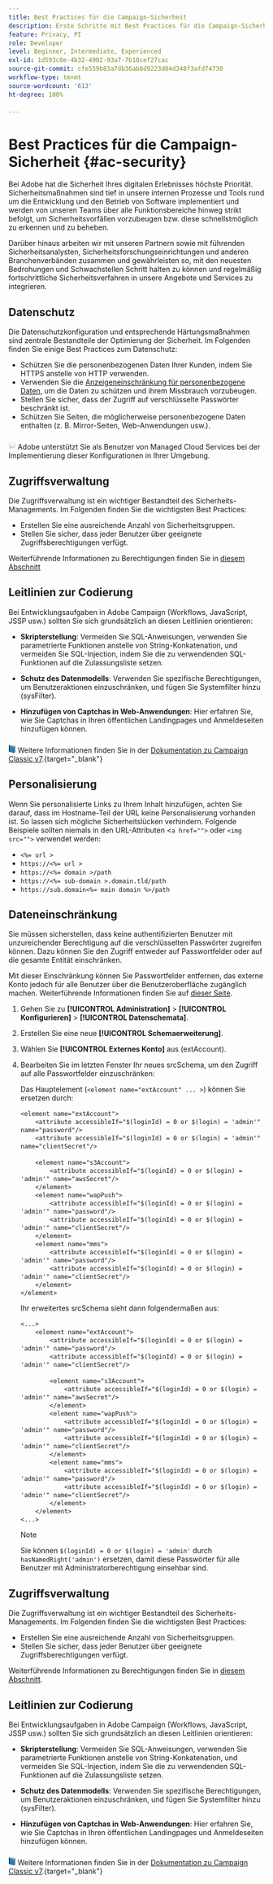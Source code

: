 ```yaml
---
title: Best Practices für die Campaign-Sicherheit
description: Erste Schritte mit Best Practices für die Campaign-Sicherheit
feature: Privacy, PI
role: Developer
level: Beginner, Intermediate, Experienced
exl-id: 1d593c8e-4b32-4902-93a7-7b18cef27cac
source-git-commit: cfe559b83a7db36ab8d9223d04d348f3afd74730
workflow-type: tm+mt
source-wordcount: '613'
ht-degree: 100%

---
```


# Best Practices für die Campaign-Sicherheit {#ac-security}

Bei Adobe hat die Sicherheit Ihres digitalen Erlebnisses höchste Priorität. Sicherheitsmaßnahmen sind tief in unsere internen Prozesse und Tools rund um die Entwicklung und den Betrieb von Software implementiert und werden von unseren Teams über alle Funktionsbereiche hinweg strikt befolgt, um Sicherheitsvorfällen vorzubeugen bzw. diese schnellstmöglich zu erkennen und zu beheben.

Darüber hinaus arbeiten wir mit unseren Partnern sowie mit führenden Sicherheitsanalysten, Sicherheitsforschungseinrichtungen und anderen Branchenverbänden zusammen und gewährleisten so, mit den neuesten Bedrohungen und Schwachstellen Schritt halten zu können und regelmäßig fortschrittliche Sicherheitsverfahren in unsere Angebote und Services zu integrieren.

## Datenschutz

Die Datenschutzkonfiguration und entsprechende Härtungsmaßnahmen sind zentrale Bestandteile der Optimierung der Sicherheit. Im Folgenden finden Sie einige Best Practices zum Datenschutz:

* Schützen Sie die personenbezogenen Daten Ihrer Kunden, indem Sie HTTPS anstelle von HTTP verwenden.
* Verwenden Sie die [Anzeigeneinschränkung für personenbezogene Daten](../dev/restrict-pi-view.md), um die Daten zu schützen und ihrem Missbrauch vorzubeugen.
* Stellen Sie sicher, dass der Zugriff auf verschlüsselte Passwörter beschränkt ist.
* Schützen Sie Seiten, die möglicherweise personenbezogene Daten enthalten (z. B. Mirror-Seiten, Web-Anwendungen usw.).

![](../assets/do-not-localize/speech.png)  Adobe unterstützt Sie als Benutzer von Managed Cloud Services bei der Implementierung dieser Konfigurationen in Ihrer Umgebung.


## Zugriffsverwaltung 

Die Zugriffsverwaltung ist ein wichtiger Bestandteil des Sicherheits-Managements. Im Folgenden finden Sie die wichtigsten Best Practices:

* Erstellen Sie eine ausreichende Anzahl von Sicherheitsgruppen.
* Stellen Sie sicher, dass jeder Benutzer über geeignete Zugriffsberechtigungen verfügt.

Weiterführende Informationen zu Berechtigungen finden Sie in [diesem Abschnitt](../start/gs-permissions.md)

## Leitlinien zur Codierung

Bei Entwicklungsaufgaben in Adobe Campaign (Workflows, JavaScript, JSSP usw.) sollten Sie sich grundsätzlich an diesen Leitlinien orientieren:

* **Skripterstellung**: Vermeiden Sie SQL-Anweisungen, verwenden Sie parametrierte Funktionen anstelle von String-Konkatenation, und vermeiden Sie SQL-Injection, indem Sie die zu verwendenden SQL-Funktionen auf die Zulassungsliste setzen.

* **Schutz des Datenmodells**: Verwenden Sie spezifische Berechtigungen, um Benutzeraktionen einzuschränken, und fügen Sie Systemfilter hinzu (sysFilter).

* **Hinzufügen von Captchas in Web-Anwendungen**: Hier erfahren Sie, wie Sie Captchas in Ihren öffentlichen Landingpages und Anmeldeseiten hinzufügen können.

![](../assets/do-not-localize/book.png) Weitere Informationen finden Sie in der [Dokumentation zu Campaign Classic v7](https://experienceleague.adobe.com/docs/campaign-classic/using/installing-campaign-classic/security-privacy/scripting-coding-guidelines.html?lang=de#installing-campaign-classic).{target="_blank"}


## Personalisierung

Wenn Sie personalisierte Links zu Ihrem Inhalt hinzufügen, achten Sie darauf, dass im Hostname-Teil der URL keine Personalisierung vorhanden ist. So lassen sich mögliche Sicherheitslücken verhindern. Folgende Beispiele sollten niemals in den URL-Attributen &lt;`a href="">` oder `<img src="">` verwendet werden:

* `<%= url >`
* `https://<%= url >`
* `https://<%= domain >/path`
* `https://<%= sub-domain >.domain.tld/path`
* `https://sub.domain<%= main domain %>/path`

## Dateneinschränkung

Sie müssen sicherstellen, dass keine authentifizierten Benutzer mit unzureichender Berechtigung auf die verschlüsselten Passwörter zugreifen können. Dazu können Sie den Zugriff entweder auf Passwortfelder oder auf die gesamte Entität einschränken.

Mit dieser Einschränkung können Sie Passwortfelder entfernen, das externe Konto jedoch für alle Benutzer über die Benutzeroberfläche zugänglich machen. Weiterführende Informationen finden Sie auf [dieser Seite](../dev/restrict-pi-view.md).

1. Gehen Sie zu **[!UICONTROL Administration]** > **[!UICONTROL Konfigurieren]** > **[!UICONTROL Datenschemata]**.

1. Erstellen Sie eine neue **[!UICONTROL Schemaerweiterung]**.

1. Wählen Sie **[!UICONTROL Externes Konto]** aus (extAccount).

1. Bearbeiten Sie im letzten Fenster Ihr neues srcSchema, um den Zugriff auf alle Passwortfelder einzuschränken:

   Das Hauptelement (`<element name="extAccount" ... >`) können Sie ersetzen durch:

   ```
   <element name="extAccount">
       <attribute accessibleIf="$(loginId) = 0 or $(login) = 'admin'" name="password"/>
       <attribute accessibleIf="$(loginId) = 0 or $(login) = 'admin'" name="clientSecret"/>
   
       <element name="s3Account">
           <attribute accessibleIf="$(loginId) = 0 or $(login) = 'admin'" name="awsSecret"/>
       </element>
       <element name="wapPush">
           <attribute accessibleIf="$(loginId) = 0 or $(login) = 'admin'" name="password"/>
           <attribute accessibleIf="$(loginId) = 0 or $(login) = 'admin'" name="clientSecret"/>
       </element>
       <element name="mms">
           <attribute accessibleIf="$(loginId) = 0 or $(login) = 'admin'" name="password"/>
           <attribute accessibleIf="$(loginId) = 0 or $(login) = 'admin'" name="clientSecret"/>
       </element>
   </element>
   ```

   Ihr erweitertes srcSchema sieht dann folgendermaßen aus:

   ```
   <...>
       <element name="extAccount">
           <attribute accessibleIf="$(loginId) = 0 or $(login) = 'admin'" name="password"/>
           <attribute accessibleIf="$(loginId) = 0 or $(login) = 'admin'" name="clientSecret"/>
   
           <element name="s3Account">
               <attribute accessibleIf="$(loginId) = 0 or $(login) = 'admin'" name="awsSecret"/>
           </element>
           <element name="wapPush">
               <attribute accessibleIf="$(loginId) = 0 or $(login) = 'admin'" name="password"/>
               <attribute accessibleIf="$(loginId) = 0 or $(login) = 'admin'" name="clientSecret"/>
           </element>
           <element name="mms">
               <attribute accessibleIf="$(loginId) = 0 or $(login) = 'admin'" name="password"/>
               <attribute accessibleIf="$(loginId) = 0 or $(login) = 'admin'" name="clientSecret"/>
           </element>
       </element>
   <...> 
   ```

   >[!NOTE]
   >
   >Sie können `$(loginId) = 0 or $(login) = 'admin'` durch `hasNamedRight('admin')` ersetzen, damit diese Passwörter für alle Benutzer mit Administratorberechtigung einsehbar sind.


## Zugriffsverwaltung 

Die Zugriffsverwaltung ist ein wichtiger Bestandteil des Sicherheits-Managements. Im Folgenden finden Sie die wichtigsten Best Practices:

* Erstellen Sie eine ausreichende Anzahl von Sicherheitsgruppen.
* Stellen Sie sicher, dass jeder Benutzer über geeignete Zugriffsberechtigungen verfügt.

Weiterführende Informationen zu Berechtigungen finden Sie in [diesem Abschnitt](../start/gs-permissions.md).

## Leitlinien zur Codierung

Bei Entwicklungsaufgaben in Adobe Campaign (Workflows, JavaScript, JSSP usw.) sollten Sie sich grundsätzlich an diesen Leitlinien orientieren:

* **Skripterstellung**: Vermeiden Sie SQL-Anweisungen, verwenden Sie parametrierte Funktionen anstelle von String-Konkatenation, und vermeiden Sie SQL-Injection, indem Sie die zu verwendenden SQL-Funktionen auf die Zulassungsliste setzen.

* **Schutz des Datenmodells**: Verwenden Sie spezifische Berechtigungen, um Benutzeraktionen einzuschränken, und fügen Sie Systemfilter hinzu (sysFilter).

* **Hinzufügen von Captchas in Web-Anwendungen**: Hier erfahren Sie, wie Sie Captchas in Ihren öffentlichen Landingpages und Anmeldeseiten hinzufügen können.

![](../assets/do-not-localize/book.png) Weitere Informationen finden Sie in der [Dokumentation zu Campaign Classic v7](https://experienceleague.adobe.com/docs/campaign-classic/using/installing-campaign-classic/security-privacy/scripting-coding-guidelines.html?lang=de#installing-campaign-classic).{target="_blank"}
